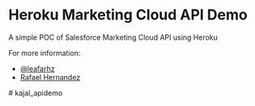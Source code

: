 # Heroku Marketing Cloud API Demo

 A simple POC of Salesforce Marketing Cloud API using Heroku


For more information:

- [@leafarhz](https://twitter.com/leafarhz)
- [Rafael Hernandez](https://www.linkedin.com/in/leafarhz/)

#   k a j a l _ a p i d e m o  
 